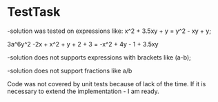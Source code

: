 # TestTask
-solution was tested on expressions like:
x^2 + 3.5xy + y = y^2 - xy + y;

3a^6y^2 -2x + x^2 + y + 2 + 3 = -x^2 + 4y - 1 + 3.5xy

-solution does not supports expressions with brackets like (a-b);

-solution does not support fractions like a/b


Code was not covered by unit tests because of lack of the time.
If it is necessary to extend the implementation - I am ready.

